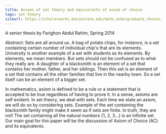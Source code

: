 ```yaml
---
title: Axioms of set theory and equivalents of axiom of choice
tags: set-theory
siteurl: https://scholarworks.boisestate.edu/math_undergraduate_theses/1/
---
```


A senior thesis by Farighon Abdul Rahim, Spring 2014<!--more-->

*Abstract*: Sets are all around us. A bag of potato chips, for instance, is a set containing certain number of individual chip's that are its elements. University is another example of a set with students as its elements. By elements, we mean members. But sets should not be confused as to what they really are. A daughter of a blacksmith is an element of a set that contains her mother, father, and her siblings. Then this set is an element of a set that contains all the other families that live in the nearby town. So a set itself can be an element of a bigger set.

In mathematics, axiom is defined to be a rule or a statement that is accepted to be true regardless of having to prove it. In a sense, axioms are self evident. In set theory, we deal with sets. Each time we state an axiom, we will do so by considering sets. Example of the set containing the blacksmith family might make it seem as if sets are finite. In truth, they are not! The set containing all the natural numbers {1, 2, 3...} is an infinite set. Our main goal for this paper will be the discussion of Axiom of Choice (AC) and its equivalents.
